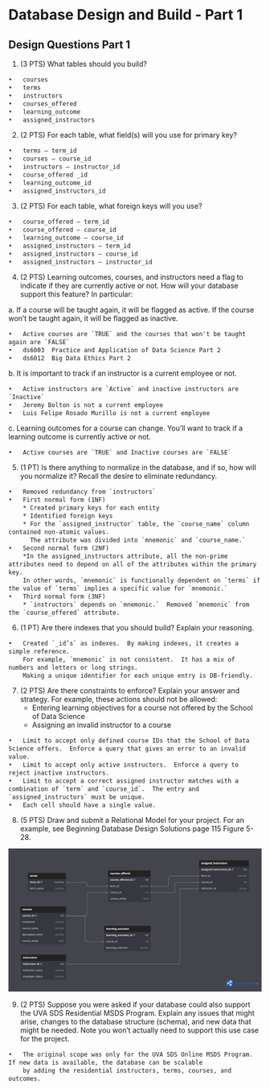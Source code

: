 # Database Design and Build - Part 1

## Design Questions Part 1

1)	(3 PTS) What tables should you build?
   ```
•	courses
•	terms
•	instructors
•	courses_offered
•	learning_outcome
•	assigned_instructors
```

2)	(2 PTS) For each table, what field(s) will you use for primary key? 
```
•	terms – term_id
•	courses – course_id
•	instructors – instructor_id
•	course_offered _id 
•	learning_outcome_id
•	assigned_instructors_id
```

3)	(2 PTS) For each table, what foreign keys will you use?
```
•	course_offered – term_id
•	course_offered – course_id
•	learning_outcome – course_id
•	assigned_instructors – term_id
•	assigned_instructors – course_id
•	assigned_instructors – instructor_id
```

4)	(2 PTS) Learning outcomes, courses, and instructors need a flag to indicate if they are currently active or not. How will your database support this feature? In particular: 
	
 a.	If a course will be taught again, it will be flagged as active. If the course won’t be taught again, it will be flagged as inactive.
```
•	Active courses are `TRUE` and the courses that won't be taught again are `FALSE`
•	ds6003	Practice and Application of Data Science Part 2
•	ds6012	Big Data Ethics Part 2
```

b.	It is important to track if an instructor is a current employee or not.
```
•	Active instructors are `Active` and inactive instructors are `Inactive`
•	Jeremy Bolton is not a current employee
•	Luis Felipe Rosado Murillo is not a current employee
```

c.	Learning outcomes for a course can change. You’ll want to track if a learning outcome is currently active or not.
```
•	Active courses are `TRUE` and Inactive courses are `FALSE`
```

5)	(1 PT) Is there anything to normalize in the database, and if so, how will you normalize it? Recall the desire to eliminate redundancy.
```
•	Removed redundancy from `instructors`
•	First normal form (1NF)
	* Created primary keys for each entity 
	* Identified foreign keys
	* For the `assigned_instructor` table, the `course_name` column contained non-atomic values.
	  The attribute was divided into `mnemonic` and `course_name.` 
•	Second normal form (2NF)
	*In the assigned_instructors attribute, all the non-prime attributes need to depend on all of the attributes within the primary key.
	In other words, `mnemonic` is functionally dependent on `terms` if the value of `terms` implies a specific value for `mnemonic.`  
•	Third normal form (3NF)
	* `instructors` depends on `mnemonic.`  Removed `mnemonic` from the `course_offered` attribute.
```

6)	(1 PT) Are there indexes that you should build? Explain your reasoning.
```
•	Created `_id’s` as indexes.  By making indexes, it creates a simple reference.
	For example, `mnemonic` is not consistent.  It has a mix of numbers and letters or long strings.
	Making a unique identifier for each unique entry is DB-friendly.
```

7)	(2 PTS) Are there constraints to enforce? Explain your answer and strategy.
	For example, these actions should not be allowed:
	- Entering learning objectives for a course not offered by the School of Data Science
	- Assigning an invalid instructor to a course
```
•	Limit to accept only defined course IDs that the School of Data Science offers.  Enforce a query that gives an error to an invalid value. 
•	Limit to accept only active instructors.  Enforce a query to reject inactive instructors.
•	Limit to accept a correct assigned instructor matches with a combination of `term` and `course_id`.  The entry and `assigned_instructors` must be unique.  
•	Each cell should have a single value.   
```

8)	(5 PTS) Draw and submit a Relational Model for your project. For an example, see Beginning Database Design Solutions page 115 Figure 5-28.

 ![Entity Relationship Diagram](DS5111_LO_diagram.png)

9)	(2 PTS) Suppose you were asked if your database could also support the UVA SDS Residential MSDS Program. Explain any issues that might arise, changes to the database structure (schema), and new 	data that might be needed. Note you won’t actually need to support this use case for the project.
```	
•	The original scope was only for the UVA SDS Online MSDS Program.  If new data is available, the database can be scalable
	by adding the residential instructors, terms, courses, and outcomes.
```

